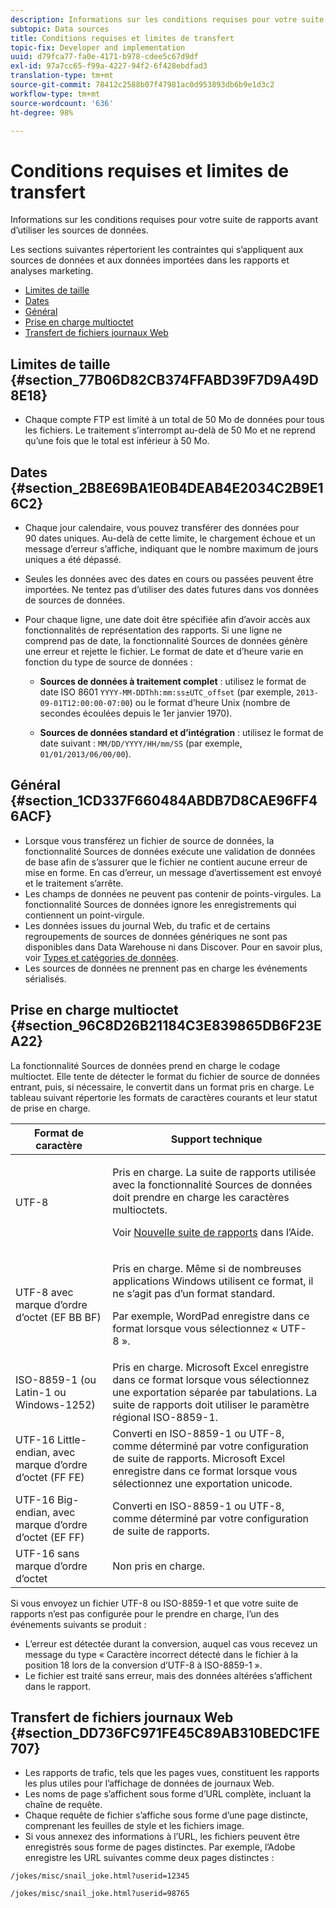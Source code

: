 ```yaml
---
description: Informations sur les conditions requises pour votre suite de rapports avant d’utiliser les sources de données.
subtopic: Data sources
title: Conditions requises et limites de transfert
topic-fix: Developer and implementation
uuid: d79fca77-fa0e-4171-b978-cdee5c67d9df
exl-id: 97a7cc65-f99a-4227-94f2-6f428ebdfad3
translation-type: tm+mt
source-git-commit: 78412c2588b07f47981ac0d953893db6b9e1d3c2
workflow-type: tm+mt
source-wordcount: '636'
ht-degree: 98%

---
```


# Conditions requises et limites de transfert

Informations sur les conditions requises pour votre suite de rapports avant d’utiliser les sources de données.

Les sections suivantes répertorient les contraintes qui s’appliquent aux sources de données et aux données importées dans les rapports et analyses marketing.

* [Limites de taille](/help/import/c-data-sources/datasrc-requirements.md#section_77B06D82CB374FFABD39F7D9A49D8E18)
* [Dates](/help/import/c-data-sources/datasrc-requirements.md#section_2B8E69BA1E0B4DEAB4E2034C2B9E16C2)
* [Général](/help/import/c-data-sources/datasrc-requirements.md#section_1CD337F660484ABDB7D8CAE96FF46ACF)
* [Prise en charge multioctet](/help/import/c-data-sources/datasrc-requirements.md#section_96C8D26B21184C3E839865DB6F23EA22)
* [Transfert de fichiers journaux Web](/help/import/c-data-sources/datasrc-requirements.md#section_DD736FC971FE45C89AB310BEDC1FE707)

## Limites de taille {#section_77B06D82CB374FFABD39F7D9A49D8E18}

* Chaque compte FTP est limité à un total de 50 Mo de données pour tous les fichiers. Le traitement s’interrompt au-delà de 50 Mo et ne reprend qu’une fois que le total est inférieur à 50 Mo.

## Dates  {#section_2B8E69BA1E0B4DEAB4E2034C2B9E16C2}

* Chaque jour calendaire, vous pouvez transférer des données pour 90 dates uniques. Au-delà de cette limite, le chargement échoue et un message d’erreur s’affiche, indiquant que le nombre maximum de jours uniques a été dépassé.
* Seules les données avec des dates en cours ou passées peuvent être importées. Ne tentez pas d’utiliser des dates futures dans vos données de sources de données.
* Pour chaque ligne, une date doit être spécifiée afin d’avoir accès aux fonctionnalités de représentation des rapports. Si une ligne ne comprend pas de date, la fonctionnalité Sources de données génère une erreur et rejette le fichier. Le format de date et d’heure varie en fonction du type de source de données :

   * **Sources de données à traitement complet** : utilisez le format de date ISO 8601 `YYYY-MM-DDThh:mm:ss±UTC_offset` (par exemple, `2013-09-01T12:00:00-07:00`) ou le format d’heure Unix (nombre de secondes écoulées depuis le 1er janvier 1970).

   * **Sources de données standard et d’intégration** : utilisez le format de date suivant : `MM/DD/YYYY/HH/mm/SS` (par exemple, `01/01/2013/06/00/00`).

## Général {#section_1CD337F660484ABDB7D8CAE96FF46ACF}

* Lorsque vous transférez un fichier de source de données, la fonctionnalité Sources de données exécute une validation de données de base afin de s’assurer que le fichier ne contient aucune erreur de mise en forme. En cas d’erreur, un message d’avertissement est envoyé et le traitement s’arrête.
* Les champs de données ne peuvent pas contenir de points-virgules. La fonctionnalité Sources de données ignore les enregistrements qui contiennent un point-virgule.
* Les données issues du journal Web, du trafic et de certains regroupements de sources de données génériques ne sont pas disponibles dans Data Warehouse ni dans Discover. Pour en savoir plus, voir [Types et catégories de données](/help/import/c-data-sources/c-datasrc-types/datasrc-categories.md).
* Les sources de données ne prennent pas en charge les événements sérialisés.

## Prise en charge multioctet {#section_96C8D26B21184C3E839865DB6F23EA22}

La fonctionnalité Sources de données prend en charge le codage multioctet. Elle tente de détecter le format du fichier de source de données entrant, puis, si nécessaire, le convertit dans un format pris en charge. Le tableau suivant répertorie les formats de caractères courants et leur statut de prise en charge.

<table id="table_F9E685D7EEAB49A9ABAD622AE630EC21"> 
 <thead> 
  <tr> 
   <th colname="col1" class="entry"> Format de caractère </th> 
   <th colname="col2" class="entry"> Support technique </th> 
  </tr> 
 </thead>
 <tbody> 
  <tr> 
   <td colname="col1"> UTF-8 </td> 
   <td colname="col2"> <p>Pris en charge. La suite de rapports utilisée avec la fonctionnalité Sources de données doit prendre en charge les caractères multioctets. </p> <p>Voir <a href="https://docs.adobe.com/content/help/fr-FR/analytics/admin/manage-report-suites/new-report-suite/new-report-suite.html"  >Nouvelle suite de rapports</a> dans l’Aide. </p> </td> 
  </tr> 
  <tr> 
   <td colname="col1"> UTF-8 avec marque d’ordre d’octet (EF BB BF) </td> 
   <td colname="col2"> <p>Pris en charge. Même si de nombreuses applications Windows utilisent ce format, il ne s’agit pas d’un format standard. </p> <p>Par exemple, WordPad enregistre dans ce format lorsque vous sélectionnez « UTF-8 ». </p> </td> 
  </tr> 
  <tr> 
   <td colname="col1"> ISO-8859-1 (ou Latin-1 ou Windows-1252) </td> 
   <td colname="col2"> Pris en charge. Microsoft Excel enregistre dans ce format lorsque vous sélectionnez une exportation séparée par tabulations. La suite de rapports doit utiliser le paramètre régional ISO-8859-1. </td> 
  </tr> 
  <tr> 
   <td colname="col1"> UTF-16 Little-endian, avec marque d’ordre d’octet (FF FE) </td> 
   <td colname="col2"> Converti en ISO-8859-1 ou UTF-8, comme déterminé par votre configuration de suite de rapports. Microsoft Excel enregistre dans ce format lorsque vous sélectionnez une exportation unicode. </td> 
  </tr> 
  <tr> 
   <td colname="col1"> UTF-16 Big-endian, avec marque d’ordre d’octet (EF FF) </td> 
   <td colname="col2"> Converti en ISO-8859-1 ou UTF-8, comme déterminé par votre configuration de suite de rapports. </td> 
  </tr> 
  <tr> 
   <td colname="col1"> UTF-16 sans marque d’ordre d’octet </td> 
   <td colname="col2"> Non pris en charge. </td> 
  </tr> 
 </tbody> 
</table>

Si vous envoyez un fichier UTF-8 ou ISO-8859-1 et que votre suite de rapports n’est pas configurée pour le prendre en charge, l’un des événements suivants se produit :

* L’erreur est détectée durant la conversion, auquel cas vous recevez un message du type « Caractère incorrect détecté dans le fichier à la position 18 lors de la conversion d’UTF-8 à ISO-8859-1 ».
* Le fichier est traité sans erreur, mais des données altérées s’affichent dans le rapport.

## Transfert de fichiers journaux Web  {#section_DD736FC971FE45C89AB310BEDC1FE707}

* Les rapports de trafic, tels que les pages vues, constituent les rapports les plus utiles pour l’affichage de données de journaux Web.
* Les noms de page s’affichent sous forme d’URL complète, incluant la chaîne de requête.
* Chaque requête de fichier s’affiche sous forme d’une page distincte, comprenant les feuilles de style et les fichiers image.
* Si vous annexez des informations à l’URL, les fichiers peuvent être enregistrés sous forme de pages distinctes. Par exemple, l’Adobe enregistre les URL suivantes comme deux pages distinctes :

`/jokes/misc/snail_joke.html?userid=12345`

`/jokes/misc/snail_joke.html?userid=98765`
